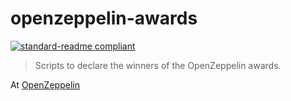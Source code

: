 # openzeppelin-awards

[![standard-readme compliant](https://img.shields.io/badge/readme%20style-standard-brightgreen.svg?style=flat-square)](https://github.com/RichardLitt/standard-readme)

> Scripts to declare the winners of the OpenZeppelin awards.

At [OpenZeppelin](https://openzeppelin.com)
